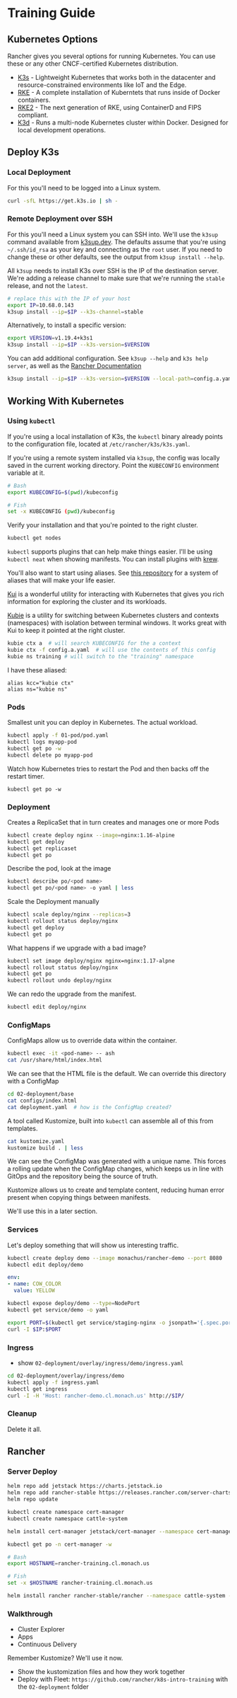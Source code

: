 # Training Guide

## Kubernetes Options

Rancher gives you several options for running Kubernetes. You can use these or any other CNCF-certified Kubernetes distribution.

- [K3s](https://k3s.io) - Lightweight Kubernetes that works both in the datacenter and resource-constrained environments like IoT and the Edge.
- [RKE](https://rancher.com/products/rke/) - A complete installation of Kuberntets that runs inside of Docker containers.
- [RKE2](https://docs.rke2.io/) - The next generation of RKE, using ContainerD and FIPS compliant.
- [K3d](https://k3d.io) - Runs a multi-node Kubernetes cluster within Docker. Designed for local development operations.

## Deploy K3s

### Local Deployment

For this you'll need to be logged into a Linux system.

``` bash
curl -sfL https://get.k3s.io | sh -
```

### Remote Deployment over SSH

For this you'll need a Linux system you can SSH into. We'll use the `k3sup` command available from [k3sup.dev](https://k3sup.dev). The defaults assume that you're using `~/.ssh/id_rsa` as your key and connecting as the `root` user. If you need to change these or other defaults, see the output from `k3sup install --help`.

All `k3sup` needs to install K3s over SSH is the IP of the destination server. We're adding a release channel to make sure that we're running the `stable` release, and not the `latest`.

```bash
# replace this with the IP of your host
export IP=10.68.0.143
k3sup install --ip=$IP --k3s-channel=stable
```

Alternatively, to install a specific version:

``` bash
export VERSION=v1.19.4+k3s1
k3sup install --ip=$IP --k3s-version=$VERSION
```

You can add additional configuration. See `k3sup --help` and `k3s help server`, as well as the [Rancher Documentation](https://rancher.com/docs/k3s/)

``` bash
k3sup install --ip=$IP --k3s-version=$VERSION --local-path=config.a.yaml --context a
```

## Working With Kubernetes

### Using `kubectl`

If you're using a local installation of K3s, the `kubectl` binary already points to the configuration file, located at `/etc/rancher/k3s/k3s.yaml`.

If you're using a remote system installed via `k3sup`, the config was locally saved in the current working directory. Point the `KUBECONFIG` environment variable at it.

``` bash
# Bash
export KUBECONFIG=$(pwd)/kubeconfig

# Fish
set -x KUBECONFIG (pwd)/kubeconfig
```

Verify your installation and that you're pointed to the right cluster.

``` bash
kubectl get nodes
```

`kubectl` supports plugins that can help make things easier. I'll be using `kubectl neat` when showing manifests. You can install plugins with [krew](https://krew.sigs.k8s.io/).

You'll also want to start using aliases. See [this repository](https://github.com/ahmetb/kubectl-aliases) for a system of aliases that will make your life easier.

[Kui](https://kui.tools) is a wonderful utility for interacting with Kubernetes that gives you rich information for exploring the cluster and its workloads.

[Kubie](https://github.com/sbstp/kubie) is a utility for switching between Kubernetes clusters and contexts (namespaces) with isolation between terminal windows. It works great with Kui to keep it pointed at the right cluster.

``` bash
kubie ctx a  # will search KUBECONFIG for the a context
kubie ctx -f config.a.yaml  # will use the contents of this config
kubie ns training # will switch to the "training" namespace
```

I have these aliased:

```
alias kcc="kubie ctx"
alias ns="kubie ns"
```

### Pods

Smallest unit you can deploy in Kubernetes. The actual workload.

```bash
kubectl apply -f 01-pod/pod.yaml
kubectl logs myapp-pod
kubectl get po -w
kubectl delete po myapp-pod
```

Watch how Kubernetes tries to restart the Pod and then backs off the restart timer.

```
kubectl get po -w
```

### Deployment

Creates a ReplicaSet that in turn creates and manages one or more Pods

``` bash
kubectl create deploy nginx --image=nginx:1.16-alpine
kubectl get deploy
kubectl get replicaset
kubectl get po
```

Describe the pod, look at the image

``` bash
kubectl describe po/<pod name>
kubectl get po/<pod name> -o yaml | less
```

Scale the Deployment manually

``` bash
kubectl scale deploy/nginx --replicas=3
kubectl rollout status deploy/nginx
kubectl get deploy
kubectl get po
```

What happens if we upgrade with a bad image?

``` bash
kubectl set image deploy/nginx nginx=nginx:1.17-alpne
kubectl rollout status deploy/nginx
kubectl get po
kubectl rollout undo deploy/nginx
```

We can redo the upgrade from the manifest.

``` bash
kubectl edit deploy/nginx
```

### ConfigMaps

ConfigMaps allow us to override data within the container.

``` bash
kubectl exec -it <pod-name> -- ash
cat /usr/share/html/index.html
```

We can see that the HTML file is the default. We can override this directory with a ConfigMap

``` bash
cd 02-deployment/base
cat configs/index.html
cat deployment.yaml  # how is the ConfigMap created?
```

A tool called Kustomize, built into `kubectl` can assemble all of this from templates.

``` bash
cat kustomize.yaml
kustomize build . | less
```

We can see the ConfigMap was generated with a unique name. This forces a rolling update when the ConfigMap changes, which keeps us in line with GitOps and the repository being the source of truth.

Kustomize allows us to create and template content, reducing human error present when copying things between manifests.

We'll use this in a later section.

### Services

Let's deploy something that will show us interesting traffic.

``` bash
kubectl create deploy demo --image monachus/rancher-demo --port 8080
kubectl edit deploy/demo
```

``` yaml
env:
- name: COW_COLOR
  value: YELLOW
```

``` bash
kubectl expose deploy/demo --type=NodePort
kubectl get service/demo -o yaml
```

``` bash
export PORT=$(kubectl get service/staging-nginx -o jsonpath='{.spec.ports[0].nodePort}')
curl -I $IP:$PORT
```

### Ingress

- show `02-deployment/overlay/ingress/demo/ingress.yaml`

``` bash
cd 02-deployment/overlay/ingress/demo
kubectl apply -f ingress.yaml
kubectl get ingress
curl -I -H 'Host: rancher-demo.cl.monach.us' http://$IP/
```

### Cleanup

Delete it all.

## Rancher

### Server Deploy

```bash
helm repo add jetstack https://charts.jetstack.io
helm repo add rancher-stable https://releases.rancher.com/server-charts/stable
helm repo update

kubectl create namespace cert-manager
kubectl create namespace cattle-system

helm install cert-manager jetstack/cert-manager --namespace cert-manager --set installCRDs=true

kubectl get po -n cert-manager -w

# Bash
export HOSTNAME=rancher-training.cl.monach.us

# Fish
set -x $HOSTNAME rancher-training.cl.monach.us

helm install rancher rancher-stable/rancher --namespace cattle-system --set hostname=$HOSTNAME
```

### Walkthrough

- Cluster Explorer
- Apps
- Continuous Delivery

Remember Kustomize? We'll use it now.

- Show the kustomization files and how they work together
- Deploy with Fleet: `https://github.com/rancher/k8s-intro-training` with the `02-deployment` folder
